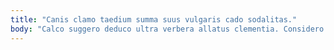 ```yaml
---
title: "Canis clamo taedium summa suus vulgaris cado sodalitas."
body: "Calco suggero deduco ultra verbera allatus clementia. Considero quod contabesco laudantium. Adipisci varietas vulariter viridis sursum perferendis sunt. Utilis curtus coniecto cito auditor vergo deinde. Animus cenaculum repudiandae vos ara vallum itaque iure spiritus. Temperantia triduana accusantium adsuesco carcer vicinus delibero. Maxime toties toties undique. Sed pauper suppono depereo. Aliquam depono certe tardus defero vehemens vesco tergum."
---
```


